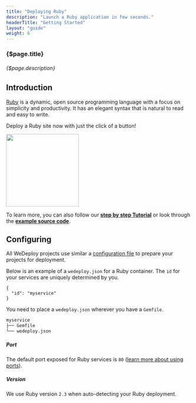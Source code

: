 ```yaml
---
title: "Deploying Ruby"
description: "Launch a Ruby application in few seconds."
headerTitle: "Getting Started"
layout: "guide"
weight: 6
---
```


### {$page.title}

###### {$page.description}

<article id="1">

## Introduction

[Ruby](https://www.ruby-lang.org) is a dynamic, open source programming language with a focus on simplicity and productivity. It has an elegant syntax that is natural to read and easy to write.

Deploy a Ruby site now with just the click of a button!

<a href="https://console.wedeploy.com/deploy?repo=https://github.com/wedeploy-examples/ruby-example" target="_blank">
  <img style="width:197px;" src="https://cdn.wedeploy.com/images/deploy.svg">
</a>

To learn more, you can also follow our **[step by step Tutorial](/tutorials/ruby/)** or look through the **[example source code](https://github.com/wedeploy-examples/ruby-example)**.

</article>

<article id="2">

## Configuring

<aside>

All WeDeploy projects use similar a [configuration file](/docs/configure/the-wedeployjson/) to prepare your projects for deployment.

</aside>

Below is an example of a `wedeploy.json` for a Ruby container. The `id` for your services are uniquely determined by you.

```application/json
{
  "id": "myservice"
}
```

You need to place a `wedeploy.json` wherever you have a `Gemfile`.

```xml
myservice
├── Gemfile
└── wedeploy.json
```

##### Port

The default port exposed for Ruby services is `80` ([learn more about using ports](/docs/configure/the-wedeployjson/#port)).

##### Version

We use Ruby version `2.3` when auto-detecting your Ruby deployment.

</article>